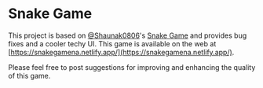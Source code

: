 # Snake Game

This project is based on [@Shaunak0806](https://github.com/Shaunak0806)'s [Snake Game](https://github.com/Shaunak0806/snake-game) and provides bug fixes and a cooler techy UI. This game is available on the web at [https://snakegamena.netlify.app/](https://snakegamena.netlify.app/).

Please feel free to post suggestions for improving and enhancing the quality of this game.